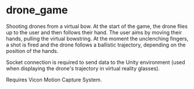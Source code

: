 # drone_game

Shooting drones from a virtual bow.
At the start of the game, the drone flies up to the user and then follows their hand. The user aims by moving their hands, pulling the virtual bowstring. At the moment the unclenching fingers, a shot is fired and the drone follows a ballistic trajectory, depending on the position of the hands.

Socket connection is required to send data to the Unity environment (used when displaying the drone's trajectory in virtual reality glasses).

Requires Vicon Motion Capture System.
